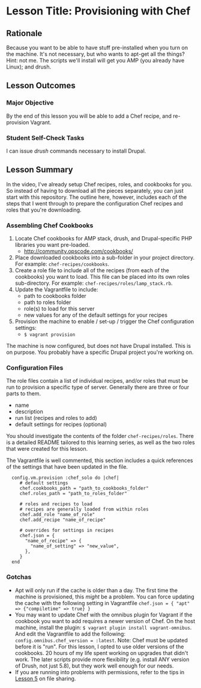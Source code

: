 # Lesson Title: Provisioning with Chef

## Rationale

Because you want to be able to have stuff pre-installed when you turn on the machine. It's not necessary, but who wants to apt-get all the things? Hint: not me. The scripts we'll install will get you AMP (you already have Linux); and drush.

## Lesson Outcomes

### Major Objective

By the end of this lesson you will be able to add a Chef recipe, and re-provision Vagrant.

### Student Self-Check Tasks

I can issue *drush* commands necessary to install Drupal.

## Lesson Summary

In the video, I've already setup Chef recipes, roles, and cookbooks for you. So instead of having to download all the pieces separately, you can just start with this repository. The outline here, however, includes each of the steps that I went through to prepare the configuration Chef recipes and roles that you're downloading.

### Assembling Chef Cookbooks

1. Locate Chef cookbooks for AMP stack, drush, and Drupal-specific PHP libraries you want pre-loaded.
   - http://community.opscode.com/cookbooks/
2. Place downloaded cookbooks into a sub-folder in your project directory. For example: `chef-recipes/cookbooks`.
3. Create a role file to include all of the recipes (from each of the cookbooks) you want to load. This file can be placed into its own roles sub-directory. For example: `chef-recipes/roles/lamp_stack.rb`.
4. Update the Vagrantfile to include:
   - path to cookbooks folder
   - path to roles folder
   - role(s) to load for this server
   - new values for any of the default settings for your recipes
5. Provision the machine to enable / set-up / trigger the Chef configuration settings:
   - `$ vagrant provision`

The machine is now configured, but does not have Drupal installed. This is on purpose. You probably have a specific Drupal project you're working on. 

### Configuration Files

The role files contain a list of individual recipes, and/or roles that must be run to provision a specific type of server.
Generally there are three or four parts to them.

   - name
   - description
   - run list (recipes and roles to add)
   - default settings for recipes (optional)

You should investigate the contents of the folder `chef-recipes/roles`. There is a detailed README tailored to this learning series, as well as the two roles that were
created for this lesson.

The Vagrantfile is well commented, this section includes a quick references of the settings that have been updated in the file.

````
  config.vm.provision :chef_solo do |chef|
     # default settings
     chef.cookbooks_path = "path_to_cookbooks_folder"
     chef.roles_path = "path_to_roles_folder"

     # roles and recipes to load
     # recipes are generally loaded from within roles
     chef.add_role "name_of_role"
     chef.add_recipe "name_of_recipe"

     # overrides for settings in recipes
     chef.json = {
       "name_of_recipe" => {
         "name_of_setting" => "new_value",
       },
     }
  end
````

### Gotchas

- Apt will only run if the cache is older than a day. The first time the machine is provisioned, this *might* be a problem. You can force updating the cache
  with the following setting in Vagrantfile `chef.json = { "apt" => {"compiletime" => true} }`
- You may want to update Chef with the omnibus plugin for Vagrant if the cookbook you want to add requires a newer version of Chef. On the host machine, install the plugin: `$ vagrant plugin install vagrant-omnibus`. And edit the Vagrantfile to add the following: `config.omnibus.chef_version = :latest`. Note: Chef must be updated before it is "run". For this lesson, I opted to use older versions of the cookbooks. 20 hours of my life spent working on upgrades that didn't work. The later scripts provide more flexibility (e.g. install ANY version of Drush, not just 5.8), but they work well enough for our needs.
- If you are running into problems with permissions, refer to the tips in [Lesson 5](../05-file-sharing/README.md) on file sharing.

